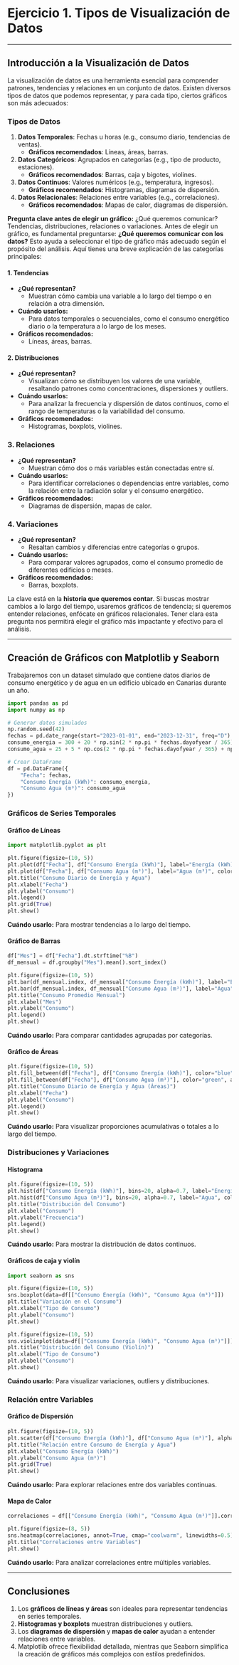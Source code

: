 # Ejercicio 1. Tipos de Visualización de Datos 

---

## Introducción a la Visualización de Datos

La visualización de datos es una herramienta esencial para comprender patrones, tendencias y relaciones en un conjunto de datos. Existen diversos tipos de datos que podemos representar, y para cada tipo, ciertos gráficos son más adecuados:

### Tipos de Datos
1. **Datos Temporales**: Fechas u horas (e.g., consumo diario, tendencias de ventas).
   - **Gráficos recomendados**: Líneas, áreas, barras.
2. **Datos Categóricos**: Agrupados en categorías (e.g., tipo de producto, estaciones).
   - **Gráficos recomendados**: Barras, caja y bigotes, violines.
3. **Datos Continuos**: Valores numéricos (e.g., temperatura, ingresos).
   - **Gráficos recomendados**: Histogramas, diagramas de dispersión.
4. **Datos Relacionales**: Relaciones entre variables (e.g., correlaciones).
   - **Gráficos recomendados**: Mapas de calor, diagramas de dispersión.

**Pregunta clave antes de elegir un gráfico:**
¿Qué queremos comunicar? Tendencias, distribuciones, relaciones o variaciones.
Antes de elegir un gráfico, es fundamental preguntarse: **¿Qué queremos comunicar con los datos?** Esto ayuda a seleccionar el tipo de gráfico más adecuado según el propósito del análisis. Aquí tienes una breve explicación de las categorías principales:

#### **1. Tendencias**
- **¿Qué representan?**
  - Muestran cómo cambia una variable a lo largo del tiempo o en relación a otra dimensión.
- **Cuándo usarlos:**
  - Para datos temporales o secuenciales, como el consumo energético diario o la temperatura a lo largo de los meses.
- **Gráficos recomendados:**
  - Líneas, áreas, barras.

#### **2. Distribuciones**
- **¿Qué representan?**
  - Visualizan cómo se distribuyen los valores de una variable, resaltando patrones como concentraciones, dispersiones y outliers.
- **Cuándo usarlos:**
  - Para analizar la frecuencia y dispersión de datos continuos, como el rango de temperaturas o la variabilidad del consumo.
- **Gráficos recomendados:**
  - Histogramas, boxplots, violines.

### **3. Relaciones**
- **¿Qué representan?**
  - Muestran cómo dos o más variables están conectadas entre sí.
- **Cuándo usarlos:**
  - Para identificar correlaciones o dependencias entre variables, como la relación entre la radiación solar y el consumo energético.
- **Gráficos recomendados:**
  - Diagramas de dispersión, mapas de calor.

### **4. Variaciones**
- **¿Qué representan?**
  - Resaltan cambios y diferencias entre categorías o grupos.
- **Cuándo usarlos:**
  - Para comparar valores agrupados, como el consumo promedio de diferentes edificios o meses.
- **Gráficos recomendados:**
  - Barras, boxplots.

La clave está en la **historia que queremos contar**. Si buscas mostrar cambios a lo largo del tiempo, usaremos gráficos de tendencia; si queremos entender relaciones, enfócate en gráficos relacionales. Tener clara esta pregunta nos permitirá elegir el gráfico más impactante y efectivo para el análisis.

---

## Creación de Gráficos con Matplotlib y Seaborn

Trabajaremos con un dataset simulado que contiene datos diarios de consumo energético y de agua en un edificio ubicado en Canarias durante un año.

```python
import pandas as pd
import numpy as np

# Generar datos simulados
np.random.seed(42)
fechas = pd.date_range(start="2023-01-01", end="2023-12-31", freq="D")
consumo_energia = 300 + 20 * np.sin(2 * np.pi * fechas.dayofyear / 365) + np.random.normal(0, 10, len(fechas))
consumo_agua = 25 + 5 * np.cos(2 * np.pi * fechas.dayofyear / 365) + np.random.normal(0, 2, len(fechas))

# Crear DataFrame
df = pd.DataFrame({
    "Fecha": fechas,
    "Consumo Energía (kWh)": consumo_energia,
    "Consumo Agua (m³)": consumo_agua
})
```

### Gráficos de Series Temporales

#### **Gráfico de Líneas**
```python
import matplotlib.pyplot as plt

plt.figure(figsize=(10, 5))
plt.plot(df["Fecha"], df["Consumo Energía (kWh)"], label="Energía (kWh)", color="blue")
plt.plot(df["Fecha"], df["Consumo Agua (m³)"], label="Agua (m³)", color="green")
plt.title("Consumo Diario de Energía y Agua")
plt.xlabel("Fecha")
plt.ylabel("Consumo")
plt.legend()
plt.grid(True)
plt.show()
```

**Cuándo usarlo:** Para mostrar tendencias a lo largo del tiempo.

#### **Gráfico de Barras**
```python
df["Mes"] = df["Fecha"].dt.strftime("%B")
df_mensual = df.groupby("Mes").mean().sort_index()

plt.figure(figsize=(10, 5))
plt.bar(df_mensual.index, df_mensual["Consumo Energía (kWh)"], label="Energía", alpha=0.7, color="blue")
plt.bar(df_mensual.index, df_mensual["Consumo Agua (m³)"], label="Agua", alpha=0.7, color="green")
plt.title("Consumo Promedio Mensual")
plt.xlabel("Mes")
plt.ylabel("Consumo")
plt.legend()
plt.show()
```

**Cuándo usarlo:** Para comparar cantidades agrupadas por categorías.

#### **Gráfico de Áreas**
```python
plt.figure(figsize=(10, 5))
plt.fill_between(df["Fecha"], df["Consumo Energía (kWh)"], color="blue", alpha=0.4, label="Energía")
plt.fill_between(df["Fecha"], df["Consumo Agua (m³)"], color="green", alpha=0.4, label="Agua")
plt.title("Consumo Diario de Energía y Agua (Áreas)")
plt.xlabel("Fecha")
plt.ylabel("Consumo")
plt.legend()
plt.show()
```

**Cuándo usarlo:** Para visualizar proporciones acumulativas o totales a lo largo del tiempo.

### Distribuciones y Variaciones

#### **Histograma**
```python
plt.figure(figsize=(10, 5))
plt.hist(df["Consumo Energía (kWh)"], bins=20, alpha=0.7, label="Energía", color="blue")
plt.hist(df["Consumo Agua (m³)"], bins=20, alpha=0.7, label="Agua", color="green")
plt.title("Distribución del Consumo")
plt.xlabel("Consumo")
plt.ylabel("Frecuencia")
plt.legend()
plt.show()
```

**Cuándo usarlo:** Para mostrar la distribución de datos continuos.

#### Gráficos de caja y violín
```python
import seaborn as sns

plt.figure(figsize=(10, 5))
sns.boxplot(data=df[["Consumo Energía (kWh)", "Consumo Agua (m³)"]])
plt.title("Variación en el Consumo")
plt.xlabel("Tipo de Consumo")
plt.ylabel("Consumo")
plt.show()

plt.figure(figsize=(10, 5))
sns.violinplot(data=df[["Consumo Energía (kWh)", "Consumo Agua (m³)"]])
plt.title("Distribución del Consumo (Violín)")
plt.xlabel("Tipo de Consumo")
plt.ylabel("Consumo")
plt.show()
```

**Cuándo usarlo:** Para visualizar variaciones, outliers y distribuciones.

### Relación entre Variables

#### **Gráfico de Dispersión**
```python
plt.figure(figsize=(10, 5))
plt.scatter(df["Consumo Energía (kWh)"], df["Consumo Agua (m³)"], alpha=0.6, color="purple")
plt.title("Relación entre Consumo de Energía y Agua")
plt.xlabel("Consumo Energía (kWh)")
plt.ylabel("Consumo Agua (m³)")
plt.grid(True)
plt.show()
```

**Cuándo usarlo:** Para explorar relaciones entre dos variables continuas.

#### **Mapa de Calor**
```python
correlaciones = df[["Consumo Energía (kWh)", "Consumo Agua (m³)"]].corr()

plt.figure(figsize=(8, 5))
sns.heatmap(correlaciones, annot=True, cmap="coolwarm", linewidths=0.5)
plt.title("Correlaciones entre Variables")
plt.show()
```

**Cuándo usarlo:** Para analizar correlaciones entre múltiples variables.

---

## Conclusiones
1. Los **gráficos de líneas y áreas** son ideales para representar tendencias en series temporales.
2. **Histogramas y boxplots** muestran distribuciones y outliers.
3. Los **diagramas de dispersión** y **mapas de calor** ayudan a entender relaciones entre variables.
4. Matplotlib ofrece flexibilidad detallada, mientras que Seaborn simplifica la creación de gráficos más complejos con estilos predefinidos.